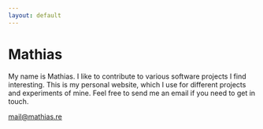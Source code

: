 ```yaml
---
layout: default
---
```

# Mathias
My name is Mathias. I like to contribute to various software projects I find interesting. This is my personal website, which I use for different projects and experiments of mine. Feel free to send me an email if you need to get in touch.

[&#109;&#97;&#x69;&#108;&#x40;&#109;&#97;&#116;&#x68;&#105;&#97;&#x73;&#x2e;&#114;&#x65;](&#109;&#x61;&#x69;&#108;&#116;&#x6f;:&#109;&#97;&#x69;&#108;&#x40;&#109;&#97;&#116;&#x68;&#105;&#97;&#x73;&#x2e;&#114;&#x65;)
